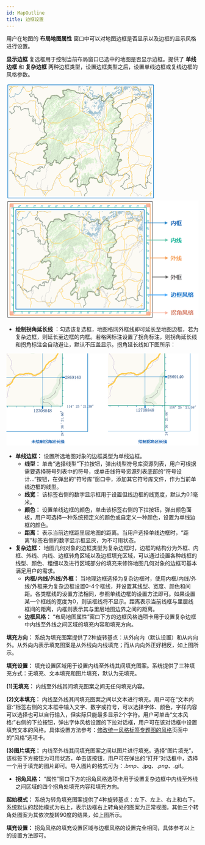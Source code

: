 ```yaml
---
id: MapOutline
title: 边框设置
---
```

用户在地图的 **布局地图属性** 窗口中可以对地图边框是否显示以及边框的显示风格进行设置。

**显示边框** 复选框用于控制当前布局窗口已选中的地图是否显示边框。提供了 **单线边框** 和 **复杂边框**
两种边框类型，设置边框类型之后，设置单线边框或复线边框的风格参数。

![](img/SingleBorder.png) ![](img/ComplexBorder.png)  

  * **绘制拐角延长线** ：勾选该复选框，地图格网外框线即可延长至地图边框，若为复杂边框，则延长至边框的内框。若格网标注设置了拐角标注，则拐角延长线和拐角标注会自动避让，默认不压盖显示。拐角延长线如下图所示： 

![](img/CornerExtension.png)

  * **单线边框：** 设置所选地图对象的边框类型为单线边框。
    * **线型：** 单击“选择线型”下拉按钮，弹出线型符号库资源列表，用户可根据需要选择符号列表中的符号，或单击线符号资源列表底部的“符号设计...”按钮，在弹出的“符号库”窗口中，添加其它符号库文件，作为当前单线边框的线型。
    * **线宽：** 该标签右侧的数字显示框用于设置但线边框的线宽度，默认为0.1毫米。
    * **颜色：** 设置单线边框的颜色，单击该标签右侧的下拉按钮，弹出颜色面板，用户可选择一种系统预定义的颜色或自定义一种颜色，设置为单线边框的颜色。
    * **距离：** 表示当前边框距里层地图的距离。当用户选择单线边框时，“距离”标签右侧的数字显示框显灰，为不可用状态。
  * **复杂边框：** 地图几何对象的边框类型为复杂边框时，边框的结构分为外框、内框、外线、内线、边框转角区域以及边框填充区域，可以通过设置各种线框的线型、颜色、粗细以及进行区域部分的填充来修饰地图几何对象的边框可基本满足用户的需求。
    * **内框/内线/外线/外框：** 当地理边框选择为复杂边框时，使用内框/内线/外线/外框来为复杂边框设置0-4个框线，并设置其线型、宽度、颜色和间距。各类框线的设置方法相同，参照单线边框的设置方法即可。如果设置某一个框线的宽度为0，则该框线将不显示。距离表示当前线框与里层线框间的距离，内框则表示其与里层地图边界之间的距离。 
    * **边框风格：** “布局地图属性”窗口下方的边框风格选项卡用于设置复杂边框中内线至外线之间区域的填充内容和填充方向。 

**填充方向：**
系统为填充图案提供了2种旋转基点：从外向内（默认设置）和从内向外。从外向内表示填充图案是从外线向内线填充；而从内向外正好相反，如上图所示。

**填充设置：** 填充设置区域用于设置内线至外线其间填充图案。系统提供了三种填充方式：无填充、文本填充和图片填充，默认为无填充。

**(1)无填充：** 内线至外线其间填充图案之间无任何填充内容。

**(2)文本填充：**
内线至外线其间填充图案之间以文本进行填充。用户可在“文本内容:”标签右侧的文本框中输入文字、数字或符号，可以选择字体、颜色，字样内容可以选择也可以自行输入，但实际只能最多显示2个字符。用户可单击“文本风格:”右侧的下拉按钮，弹出字体风格设置的下拉对话框，用户可在该对话框中设置填充文本的风格。具体设置方法参考：[修改统一风格标签专题图的风格](../../Mapping/LabelMap/UniformLabelMapDia)页面中的“风格”选项卡。

**(3)图片填充：** 内线至外线其间填充图案之间以图片进行填充。选择“图片填充”，该标签下方按钮为可用状态，单击该按钮，用户可在弹出的“打开”对话框中，选择一个用于填充的图片即可。导入图片的格式可为：*.bmp、*.jpg、*.png、*.gif。

 * **拐角风格：** “属性”窗口下方的拐角风格选项卡用于设置复杂边框中内线至外线之间区域的四个拐角处填充内容和填充方向。 

**起始模式：**
系统为转角填充图案提供了4种旋转基点：左下、左上、右上和右下。系统默认的起始模式为右上，表示边框右上转角处的图案为正常视图，其他三个转角处图案为其依次旋转90度的结果，如上图所示。

**填充设置：** 拐角风格的填充设置区域与边框风格的设置完全相同，具体参考以上的设置方法即可。



